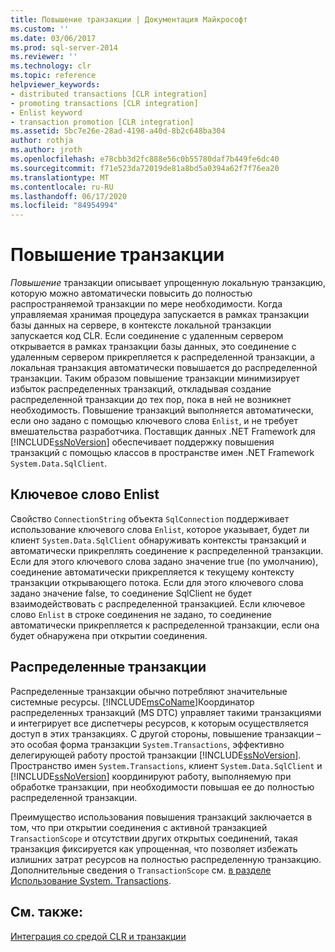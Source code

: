 ```yaml
---
title: Повышение транзакции | Документация Майкрософт
ms.custom: ''
ms.date: 03/06/2017
ms.prod: sql-server-2014
ms.reviewer: ''
ms.technology: clr
ms.topic: reference
helpviewer_keywords:
- distributed transactions [CLR integration]
- promoting transactions [CLR integration]
- Enlist keyword
- transaction promotion [CLR integration]
ms.assetid: 5bc7e26e-28ad-4198-a40d-8b2c648ba304
author: rothja
ms.author: jroth
ms.openlocfilehash: e78cbb3d2fc888e56c0b55780daf7b449fe6dc40
ms.sourcegitcommit: f71e523da72019de81a8bd5a0394a62f7f76ea20
ms.translationtype: MT
ms.contentlocale: ru-RU
ms.lasthandoff: 06/17/2020
ms.locfileid: "84954994"
---
```

# <a name="transaction-promotion"></a>Повышение транзакции
  *Повышение* транзакции описывает упрощенную локальную транзакцию, которую можно автоматически повысить до полностью распространяемой транзакции по мере необходимости. Когда управляемая хранимая процедура запускается в рамках транзакции базы данных на сервере, в контексте локальной транзакции запускается код CLR.  Если соединение с удаленным сервером открывается в рамках транзакции базы данных, это соединение с удаленным сервером прикрепляется к распределенной транзакции, а локальная транзакция автоматически повышается до распределенной транзакции. Таким образом повышение транзакции минимизирует избыток распределенных транзакций, откладывая создание распределенной транзакции до тех пор, пока в ней не возникнет необходимость. Повышение транзакций выполняется автоматически, если оно задано с помощью ключевого слова `Enlist`, и не требует вмешательства разработчика. Поставщик данных .NET Framework для [!INCLUDE[ssNoVersion](../../includes/ssnoversion-md.md)] обеспечивает поддержку повышения транзакций с помощью классов в пространстве имен .NET Framework `System.Data.SqlClient`.  
  
## <a name="the-enlist-keyword"></a>Ключевое слово Enlist  
 Свойство `ConnectionString` объекта `SqlConnection` поддерживает использование ключевого слова `Enlist`, которое указывает, будет ли клиент `System.Data.SqlClient` обнаруживать контексты транзакций и автоматически прикреплять соединение к распределенной транзакции. Если для этого ключевого слова задано значение true (по умолчанию), соединение автоматически прикрепляется к текущему контексту транзакции открывающего потока. Если для этого ключевого слова задано значение false, то соединение SqlClient не будет взаимодействовать с распределенной транзакцией. Если ключевое слово `Enlist` в строке соединения не задано, то соединение автоматически прикрепляется к распределенной транзакции, если она будет обнаружена при открытии соединения.  
  
## <a name="distributed-transactions"></a>Распределенные транзакции  
 Распределенные транзакции обычно потребляют значительные системные ресурсы. [!INCLUDE[msCoName](../../includes/msconame-md.md)]Координатор распределенных транзакций (MS DTC) управляет такими транзакциями и интегрирует все диспетчеры ресурсов, к которым осуществляется доступ в этих транзакциях. С другой стороны, повышение транзакции – это особая форма транзакции `System.Transactions`, эффективно делегирующей работу простой транзакции [!INCLUDE[ssNoVersion](../../includes/ssnoversion-md.md)]. Пространство имен `System.Transactions`, клиент `System.Data.SqlClient` и [!INCLUDE[ssNoVersion](../../includes/ssnoversion-md.md)] координируют работу, выполняемую при обработке транзакции, при необходимости повышая ее до полностью распределенной транзакции.  
  
 Преимущество использования повышения транзакций заключается в том, что при открытии соединения с активной транзакцией `TransactionScope` и отсутствии других открытых соединений, такая транзакция фиксируется как упрощенная, что позволяет избежать излишних затрат ресурсов на полностью распределенную транзакцию. Дополнительные сведения о `TransactionScope` см. [в разделе Использование System. Transactions](../native-client-ole-db-transactions/transactions.md).  
  
## <a name="see-also"></a>См. также:  
 [Интеграция со средой CLR и транзакции](clr-integration-and-transactions.md)  
  
  
